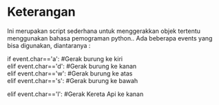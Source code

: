 <h1>Keterangan</h1>

Ini merupakan script sederhana untuk menggerakkan objek tertentu menggunakan bahasa pemograman python..
Ada beberapa events yang bisa digunakan, diantaranya :

if event.char=='a': #Gerak burung ke kiri <br>
elif event.char=='d': #Gerak burung ke kanan <br>
elif event.char=='w': #Gerak burung ke atas <br>
elif event.char=='s': #Gerak burung ke bawah <br>

elif event.char=='l': #Gerak Kereta Api ke kanan
